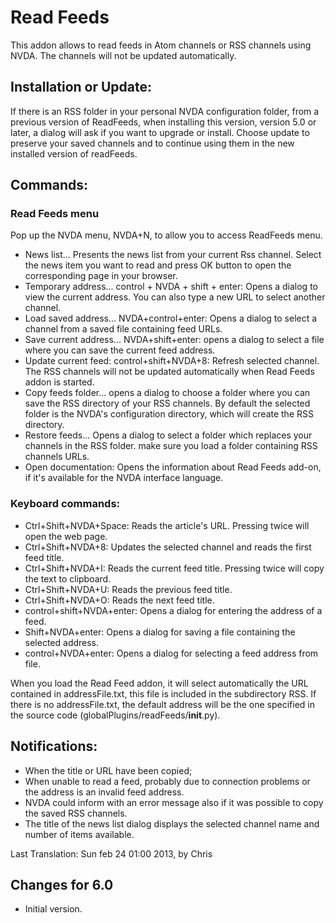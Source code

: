 # Read Feeds #

This addon allows to read feeds in Atom channels or RSS channels using NVDA. 
The channels will not be updated automatically.

## Installation or Update: ##

If there is an RSS folder in your personal NVDA configuration folder, from a previous version of ReadFeeds, when installing this version, version 5.0 or later, a dialog will ask if you want to upgrade or install.
Choose update to preserve your saved channels and to continue using them in the new installed version of readFeeds. 

## Commands: ##

### Read Feeds menu ###

Pop up the NVDA menu, NVDA+N, to allow you to access ReadFeeds menu. 

- News list...
Presents the news list from your current Rss channel. Select the news item you want to read and press OK button to open the corresponding page in your browser.
- Temporary address... control + NVDA + shift + enter:
Opens a dialog to view the current address. You can also type a new URL to select another channel.
- Load saved address... NVDA+control+enter:
Opens a dialog to select a channel from a saved file containing feed URLs.
- Save current address... NVDA+shift+enter:
opens a dialog to select a file where you can save the current feed address.
- Update current feed: control+shift+NVDA+8:
Refresh selected channel. The RSS channels will not be updated automatically when Read Feeds addon is started.
- Copy feeds folder...
opens a dialog to choose a folder where you can save the RSS directory of your RSS channels. By default the selected folder is the NVDA's configuration directory, which will create the RSS directory.
- Restore feeds...
Opens a dialog to select a folder which replaces your channels in the RSS folder. make sure you load a folder containing RSS channels URLs.
- Open documentation:
Opens the information about Read Feeds add-on, if it's available for the NVDA interface language.

### Keyboard commands: ###

- Ctrl+Shift+NVDA+Space:
Reads the article's URL. Pressing twice will open the web page.
- Ctrl+Shift+NVDA+8:
Updates the selected channel and reads the first feed title.
- Ctrl+Shift+NVDA+I:
Reads the current feed title. Pressing twice will copy the text to clipboard.
- Ctrl+Shift+NVDA+U:
Reads the previous feed title.
- Ctrl+Shift+NVDA+O:
Reads the next feed title.
- control+shift+NVDA+enter:
Opens a dialog for entering the address of a feed.
- Shift+NVDA+enter:
Opens a dialog for saving a file containing the selected address.
- control+NVDA+enter:
Opens a dialog for selecting a feed address from file.

When you load the Read Feed addon, it will select automatically the URL contained in addressFile.txt, this file is included in the subdirectory RSS.
If there is no addressFile.txt, the default address will be the one specified in the source code (globalPlugins/readFeeds/__init__.py).

## Notifications: ##

- When the title or URL have been copied;
- When unable to read a feed, probably due to connection problems or the address is an invalid feed address.
- NVDA could inform with an error message also if it was possible to copy the saved RSS channels.
- The title of the news list dialog displays the selected channel name and number of items available.

Last Translation: Sun feb 24 01:00 2013, by
Chris

## Changes for 6.0 ##
*	 Initial version.

